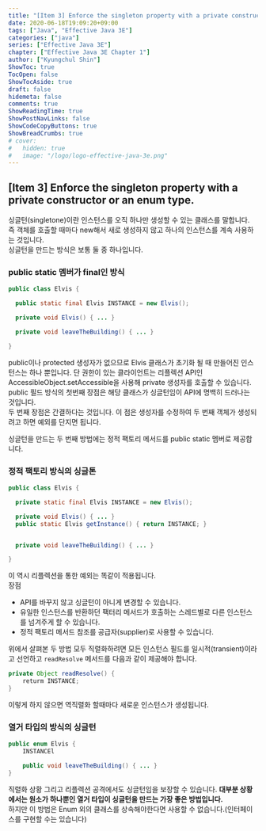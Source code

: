 ```yaml
---
title: "[Item 3] Enforce the singleton property with a private constructor or an enum type"
date: 2020-06-18T19:09:20+09:00
tags: ["Java", "Effective Java 3E"]
categories: ["java"]
series: ["Effective Java 3E"]
chapter: ["Effective Java 3E Chapter 1"]
author: ["Kyungchul Shin"]
ShowToc: true
TocOpen: false
ShowTocAside: true
draft: false
hidemeta: false
comments: true
ShowReadingTime: true
ShowPostNavLinks: false
ShowCodeCopyButtons: true
ShowBreadCrumbs: true
# cover:
#   hidden: true
#   image: "/logo/logo-effective-java-3e.png"
---
```

## [Item 3] Enforce the singleton property with a private constructor or an enum type.

싱글턴(singletone)이란 인스턴스를 오직 하나만 생성할 수 있는 클래스를 말합니다. 즉 객체를 호출할 때마다 new해서 새로 생성하지 않고 하나의 인스턴스를 계속 사용하는 것입니다.   
싱글턴을 만드는 방식은 보통 둘 중 하나입니다. 

### **public static 멤버가 final인 방식**
``` java
public class Elvis {

  public static final Elvis INSTANCE = new Elvis();

  private void Elvis() { ... }

  private void leaveTheBuilding() { ... }

}
```
public이나 protected 생성자가 없으므로 Elvis 클래스가 초기화 될 때 만들어진 인스턴스는 하나 뿐입니다. 단 권한이 있는 클라이언트는 리플렉션 API인 AccessibleObject.setAccessible을 사용해 private 생성자를 호출할 수 있습니다.   public 필드 방식의 첫번째 장점은 해당 클래스가 싱글턴임이 API에 명백히 드러나는 것입니다.   
두 번째 장점은 간결하다는 것입니다.
이 점은 생성자를 수정하여 두 번째 객체가 생성되려고 하면 예외를 단지면 됩니다. 

   
싱글턴을 만드는 두 번째 방법에는 정적 팩토리 메서드를 public static 멤버로 제공합니다.

### **정적 팩토리 방식의 싱글톤**
``` java
public class Elvis {

  private static final Elvis INSTANCE = new Elvis();

  private void Elvis() { ... }
  public static Elvis getInstance() { return INSTANCE; }


  private void leaveTheBuilding() { ... }

}
```

이 역시 리플렉션을 통한 예외는 똑같이 적용됩니다.   
장점
- API를 바꾸지 않고 싱글턴이 아니게 변경할 수 있습니다.
- 유일한 인스턴스를 반환하던 팩터리 메서드가 호출하는 스레드별로 다른 인스턴스를 넘겨주게 할 수 있습니다.
- 정적 팩토리 메서드 참조를 공급자(supplier)로 사용할 수 있습니다.
   

위에서 살펴본 두 방법 모두 직렬화하려면 모든 인스턴스 필드를 일시적(transient)이라고 선언하고 `readResolve` 메서드를 다음과 같이 제공해야 합니다. 
``` java
private Object readResolve() {
    returm INSTANCE;
}
```
이렇게 하지 않으면 역직렬화 할때마다 새로운 인스턴스가 생성됩니다.      

### **열거 타입의 방식의 싱글턴**
``` java
public enum Elvis {
    INSTANCEl

    public void leaveTheBuilding() { ... }
}
```
직렬화 상황 그리고 리플렉션 공격에서도 싱글턴임을 보장할 수 있습니다. **대부분 상황에서는 원소가 하나뿐인 열거 타입이 싱글턴을 만드는 가장 좋은 방법입니다.**   
하지만 이 방법은 Enum 외의 클래스를 상속해야한다면 사용할 수 없습니다.(인터페이스를 구현할 수는 있습니다)

